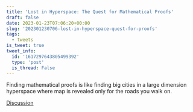 ```yaml
---
title: 'Lost in Hyperspace: The Quest for Mathematical Proofs'
draft: false
date: 2023-01-23T07:06:20+00:00
slug: '202301230706-lost-in-hyperspace-quest-for-proofs'
tags:
  - tweets
is_tweet: true
tweet_info:
  id: '1617297643805499392'
  type: 'post'
  is_thread: False
---
```




Finding mathematical proofs is like finding big cities in a large dimension hyperspace where map is revealed only for the roads you walk on.

[Discussion](https://x.com/sytelus/status/1617297643805499392)
